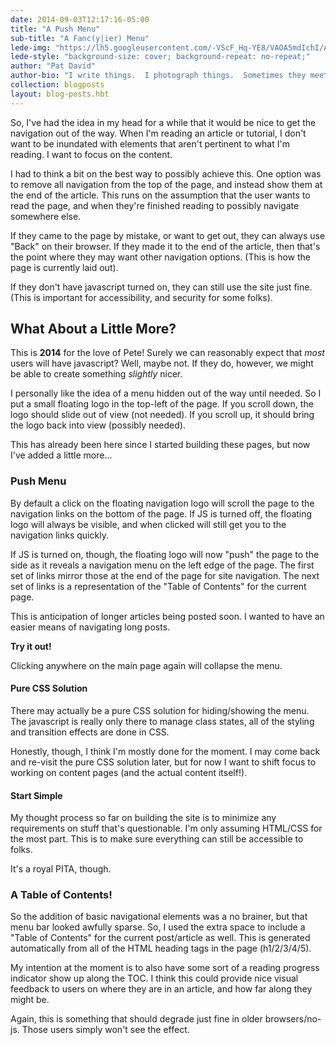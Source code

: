```yaml
---
date: 2014-09-03T12:17:16-05:00
title: "A Push Menu"
sub-title: "A Fanc(y|ier) Menu"
lede-img: "https://lh5.googleusercontent.com/-VScF_Hq-YE8/VAOA5mdIchI/AAAAAAAARYs/uj6xLzvyRiY/s0/pixls-background.jpg"
lede-style: "background-size: cover; background-repeat: no-repeat;"
author: "Pat David"
author-bio: "I write things.  I photograph things.  Sometimes they meet.  <br/>I <a href='http://blog.patdavid.net'>blog</a> about various things. I write <a href='http://blog.patdavid.net/p/getting-around-in-gimp.html'>tutorials</a> too."
collection: blogposts
layout: blog-posts.hbt
---
```


So, I've had the idea in my head for a while that it would be nice to get the navigation out of the way.
When I'm reading an article or tutorial, I don't want to be inundated with elements that aren't pertinent to what I'm reading.
I want to focus on the content.
<!--more-->

I had to think a bit on the best way to possibly achieve this.
One option was to remove all navigation from the top of the page, and instead show them at the end of the article.
This runs on the assumption that the user wants to read the page, and when they're finished reading to possibly navigate somewhere else.

If they came to the page by mistake, or want to get out, they can always use "Back" on their browser.
If they made it to the end of the article, then that's the point where they may want other navigation options.
(This is how the page is currently laid out).

If they don't have javascript turned on, they can still use the site just fine.
(This is important for accessibility, and security for some folks).

## What About a Little More?

This is **2014** for the love of Pete!
Surely we can reasonably expect that *most* users will have javascript?
Well, maybe not.
If they do, however, we might be able to create something *slightly* nicer.

I personally like the idea of a menu hidden out of the way until needed.
So I put a small floating logo in the top-left of the page.
If you scroll down, the logo should slide out of view (not needed).
If you scroll up, it should bring the logo back into view (possibly needed).

This has already been here since I started building these pages, but now I've added a little more...

### Push Menu
By default a click on the floating navigation logo will scroll the page to the navigation links on the bottom of the page.
If JS is turned off, the floating logo will always be visible, and when clicked will still get you to the navigation links quickly.

If JS is turned on, though, the floating logo will now "push" the page to the side as it reveals a navigation menu on the left edge of the page.
The first set of links mirror those at the end of the page for site navigation.
The next set of links is a representation of the "Table of Contents" for the current page.

This is anticipation of longer articles being posted soon.
I wanted to have an easier means of navigating long posts.

**Try it out!**

Clicking anywhere on the main page again will collapse the menu.

#### Pure CSS Solution
There may actually be a pure CSS solution for hiding/showing the menu.  The javascript is really only there to manage class states, all of the styling and transition effects are done in CSS.

Honestly, though, I think I'm mostly done for the moment.  I may come back and re-visit the pure CSS solution later, but for now I want to shift focus to working on content pages (and the actual content itself!).

#### Start Simple
My thought process so far on building the site is to minimize any requirements on stuff that's questionable.  I'm only assuming HTML/CSS for the most part.
This is to make sure everything can still be accessible to folks.

It's a royal PITA, though.

### A Table of Contents!
So the addition of basic navigational elements was a no brainer, but that menu bar looked awfully sparse.
So, I used the extra space to include a "Table of Contents" for the current post/article as well.  This is generated automatically from all of the HTML heading tags in the page (h1/2/3/4/5).

My intention at the moment is to also have some sort of a reading progress indicator show up along the TOC.
I think this could provide nice visual feedback to users on where they are in an article, and how far along they might be.

Again, this is something that should degrade just fine in older browsers/no-js.  Those users simply won't see the effect.
